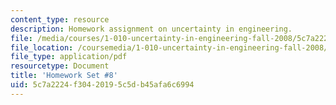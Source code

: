 ```yaml
---
content_type: resource
description: Homework assignment on uncertainty in engineering.
file: /media/courses/1-010-uncertainty-in-engineering-fall-2008/5c7a2224f30420195c5db45afa6c6994_homework_08.pdf
file_location: /coursemedia/1-010-uncertainty-in-engineering-fall-2008/5c7a2224f30420195c5db45afa6c6994_homework_08.pdf
file_type: application/pdf
resourcetype: Document
title: 'Homework Set #8'
uid: 5c7a2224-f304-2019-5c5d-b45afa6c6994
---
```


